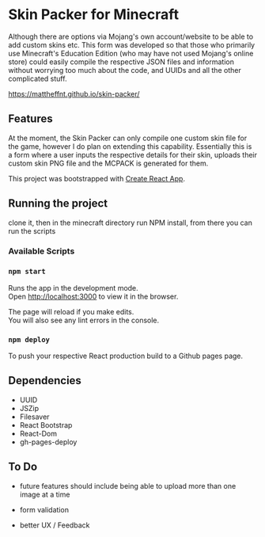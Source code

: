 # Skin Packer for Minecraft

Although there are options via Mojang's own account/website to be able to add custom skins etc. This form was developed so that those who primarily use Minecraft's Education Edition (who may have not used Mojang's online store) could easily compile the respective JSON files and information without worrying too much about the code, and UUIDs and all the other complicated stuff.

https://mattheffnt.github.io/skin-packer/

## Features

At the moment, the Skin Packer can only compile one custom skin file for the game, however I do plan on extending this capability. Essentially this is a form where a user inputs the respective details for their skin, uploads their custom skin PNG file and the MCPACK is generated for them.

This project was bootstrapped with [Create React App](https://github.com/facebook/create-react-app).

## Running the project

clone it, then in the minecraft directory run NPM install, from there you can run the scripts

### Available Scripts

### `npm start`

Runs the app in the development mode.<br />
Open [http://localhost:3000](http://localhost:3000) to view it in the browser.

The page will reload if you make edits.<br />
You will also see any lint errors in the console.

### `npm deploy` 

To push your respective React production build to a Github pages page. 

## Dependencies 

 - UUID
 - JSZip
 - Filesaver
 - React Bootstrap
 - React-Dom
 - gh-pages-deploy
 
## To Do 

- future features should include being able to upload more than one image at a time 

- form validation

- better UX / Feedback
